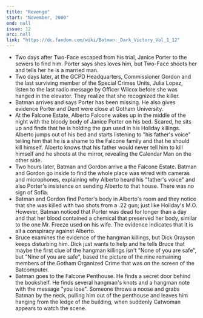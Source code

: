 ```yaml
---
title: "Revenge"
start: "November, 2000"
end: null
issue: 12
arc: null
link: "https://dc.fandom.com/wiki/Batman:_Dark_Victory_Vol_1_12"
---
```


- Two days after Two-Face escaped from his trial, Janice Porter to the sewers to find him. Porter says shes loves him, but Two-Face shoots her and tells her he is a married man.
- Two days later, at the GCPD Headquarters, Commissioner Gordon and the last surviving member of the Special Crimes Units, Julia Lopez, listen to the last radio message by Officer Wilcox before she was hanged in the elevator. They realize that she recognized the killer.
- Batman arrives and says Porter has been missing. He also gives evidence Porter and Dent were close at Gotham University.
- At the Falcone Estate, Alberto Falcone wakes up in the middle of the night with the bloody body of Janice Porter on his bed. Scared, he sits up and finds that he is holding the gun used in his Holiday killings. Alberto jumps out of his bed and starts listening to "his father's voice" telling him that he is a shame to the Falcone family and that he should kill himself. Alberto knows that his father would never tell him to kill himself and he shoots at the mirror, revealing the Calendar Man on the other side.
- Two hours later, Batman and Gordon arrive a the Falcone Estate. Batman and Gordon go inside to find the whole place was wired with cameras and microphones, explaining why Alberto heard his "father's voice" and also Porter's insistence on sending Alberto to that house. There was no sign of Sofia. 
- Batman and Gordon find Porter's body in Alberto's room and they notice that she was killed with two shots from a .22 gun; just like Holiday's M.O. However, Batman noticed that Porter was dead for longer than a day and that her blood contained a chemical that preserved her body, similar to the one Mr. Freeze used on his wife. The evidence indicates that it is all a conspiracy against Alberto.
- Bruce examines the evidence of the hangman killings, but Dick Grayson keeps disturbing him. Dick just wants to help and he tells Bruce that maybe the first clue of the hangman killings isn't "None of you are safe", but "Nine of you are safe", based the picture of the nine remaining members of the Gotham Organized Crime that was on the screen of the Batcomputer.
- Batman goes to the Falcone Penthouse. He finds a secret door behind the bookshelf. He finds several hangman's knots and a hangman note with the message "you lose". Someone throws a noose and grabs Batman by the neck, pulling him out of the penthouse and leaves him hanging from the ledge of the building, when suddenly Catwoman appears to watch the scene.
